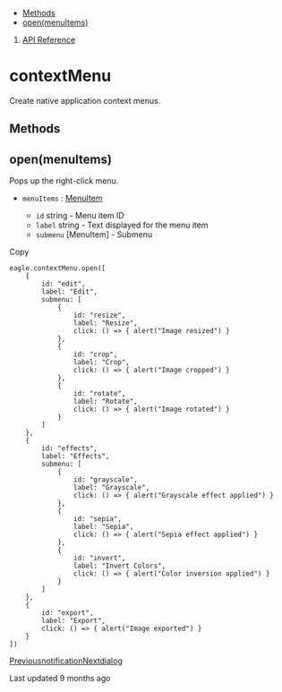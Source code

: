 * [Methods](#z1a5y)
* [open(menuItems)](#tkp0d)

1. [API Reference](/plugin-api/api)
# contextMenu

Create native application context menus.

## Methods

## open(menuItems)

Pops up the right-click menu.

* `menuItems` : [MenuItem](https://www.electronjs.org/docs/latest/api/menu-item)

  + `id` string - Menu item ID
  + `label` string - Text displayed for the menu item
  + `submenu` [MenuItem] - Submenu

Copy
```
eagle.contextMenu.open([
    {
        id: "edit",
        label: "Edit",
        submenu: [
            {
                id: "resize",
                label: "Resize",
                click: () => { alert("Image resized") }
            },
            {
                id: "crop",
                label: "Crop",
                click: () => { alert("Image cropped") }
            },
            {
                id: "rotate",
                label: "Rotate",
                click: () => { alert("Image rotated") }
            }
        ]
    },
    {
        id: "effects",
        label: "Effects",
        submenu: [
            {
                id: "grayscale",
                label: "Grayscale",
                click: () => { alert("Grayscale effect applied") }
            },
            {
                id: "sepia",
                label: "Sepia",
                click: () => { alert("Sepia effect applied") }
            },
            {
                id: "invert",
                label: "Invert Colors",
                click: () => { alert("Color inversion applied") }
            }
        ]
    },
    {
        id: "export",
        label: "Export",
        click: () => { alert("Image exported") }
    }
])
```
[Previousnotification](/plugin-api/api/notification)[Nextdialog](/plugin-api/api/dialog)

Last updated 9 months ago